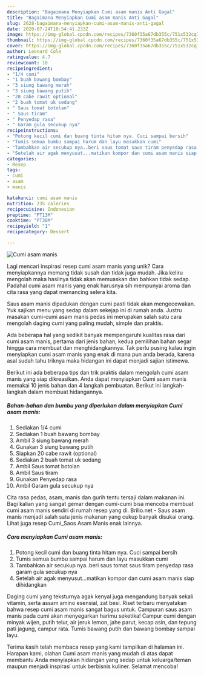```yaml
---
description: "Bagaimana Menyiapkan Cumi asam manis Anti Gagal"
title: "Bagaimana Menyiapkan Cumi asam manis Anti Gagal"
slug: 2628-bagaimana-menyiapkan-cumi-asam-manis-anti-gagal
date: 2020-07-24T10:54:41.233Z
image: https://img-global.cpcdn.com/recipes/7360f35a67db355c/751x532cq70/cumi-asam-manis-foto-resep-utama.jpg
thumbnail: https://img-global.cpcdn.com/recipes/7360f35a67db355c/751x532cq70/cumi-asam-manis-foto-resep-utama.jpg
cover: https://img-global.cpcdn.com/recipes/7360f35a67db355c/751x532cq70/cumi-asam-manis-foto-resep-utama.jpg
author: Leonard Cole
ratingvalue: 4.7
reviewcount: 10
recipeingredient:
- "1/4 cumi"
- "1 buah bawang bombay"
- "3 siung bawang merah"
- "3 siung bawang putih"
- "20 cabe rawit optional"
- "2 buah tomat uk sedang"
- " Saus tomat botolan"
- " Saus tiram"
- " Penyedap rasa"
- " Garam gula secukup nya"
recipeinstructions:
- "Potong kecil cumi dan buang tinta hitam nya. Cuci sampai bersih"
- "Tumis semua bumbu sampai harum dan layu masukkan cumi"
- "Tambahkan air secukup nya..beri saus tomat saus tiram penyedap rasa garam gula secukup nya"
- "Setelah air agak menyusut...matikan kompor dan cumi asam manis siap dihidangkan"
categories:
- Resep
tags:
- cumi
- asam
- manis

katakunci: cumi asam manis 
nutrition: 235 calories
recipecuisine: Indonesian
preptime: "PT13M"
cooktime: "PT38M"
recipeyield: "1"
recipecategory: Dessert

---
```



![Cumi asam manis](https://img-global.cpcdn.com/recipes/7360f35a67db355c/751x532cq70/cumi-asam-manis-foto-resep-utama.jpg)

Lagi mencari inspirasi resep cumi asam manis yang unik? Cara menyiapkannya memang tidak susah dan tidak juga mudah. Jika keliru mengolah maka hasilnya tidak akan memuaskan dan bahkan tidak sedap. Padahal cumi asam manis yang enak harusnya sih mempunyai aroma dan cita rasa yang dapat memancing selera kita.

Saus asam manis dipadukan dengan cumi pasti tidak akan mengecewakan. Yuk sajikan menu yang sedap dalam sekejap ini di rumah anda. Justru masakan cumi-cumi asam manis pedas ini merupakan salah satu cara mengolah daging cumi yang paling mudah, simple dan praktis.

Ada beberapa hal yang sedikit banyak mempengaruhi kualitas rasa dari cumi asam manis, pertama dari jenis bahan, kedua pemilihan bahan segar hingga cara membuat dan menghidangkannya. Tak perlu pusing kalau ingin menyiapkan cumi asam manis yang enak di mana pun anda berada, karena asal sudah tahu triknya maka hidangan ini dapat menjadi sajian istimewa.


Berikut ini ada beberapa tips dan trik praktis dalam mengolah cumi asam manis yang siap dikreasikan. Anda dapat menyiapkan Cumi asam manis memakai 10 jenis bahan dan 4 langkah pembuatan. Berikut ini langkah-langkah dalam membuat hidangannya.

<!--inarticleads1-->

##### Bahan-bahan dan bumbu yang diperlukan dalam menyiapkan Cumi asam manis:

1. Sediakan 1/4 cumi
1. Sediakan 1 buah bawang bombay
1. Ambil 3 siung bawang merah
1. Gunakan 3 siung bawang putih
1. Siapkan 20 cabe rawit (optional)
1. Sediakan 2 buah tomat uk sedang
1. Ambil  Saus tomat botolan
1. Ambil  Saus tiram
1. Gunakan  Penyedap rasa
1. Ambil  Garam gula secukup nya


Cita rasa pedas, asam, manis dan gurih tentu tersaji dalam makanan ini. Bagi kalian yang sangat gemar dengan cumi-cumi bisa mencoba membuat cumi asam manis sendiri di rumah resep yang di. Brilio.net - Saus asam manis menjadi salah satu jenis makanan yang cukup banyak disukai orang. Lihat juga resep Cumi_Saos Asam Manis enak lainnya. 

<!--inarticleads2-->

##### Cara menyiapkan Cumi asam manis:

1. Potong kecil cumi dan buang tinta hitam nya. Cuci sampai bersih
1. Tumis semua bumbu sampai harum dan layu masukkan cumi
1. Tambahkan air secukup nya..beri saus tomat saus tiram penyedap rasa garam gula secukup nya
1. Setelah air agak menyusut...matikan kompor dan cumi asam manis siap dihidangkan


Daging cumi yang teksturnya agak kenyal juga mengandung banyak sekali vitamin, serta assam amino esensial, zat besi. Riset terbaru menyatakan bahwa resep cumi asam manis sangat bagus untuk. Campuran saus asam manis pada cumi akan menyegarkan harimu seketika! Campur cumi dengan minyak wijen, putih telur, air jeruk lemon, jahe parut, kecap asin, dan tepung pati jagung, campur rata. Tumis bawang putih dan bawang bombay sampai layu. 

Terima kasih telah membaca resep yang kami tampilkan di halaman ini. Harapan kami, olahan Cumi asam manis yang mudah di atas dapat membantu Anda menyiapkan hidangan yang sedap untuk keluarga/teman maupun menjadi inspirasi untuk berbisnis kuliner. Selamat mencoba!
